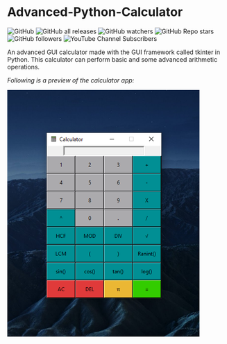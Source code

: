 # Advanced-Python-Calculator

![GitHub](https://img.shields.io/github/license/Studiex/Advanced-Python-Calculator?style=plastic) ![GitHub all releases](https://img.shields.io/github/downloads/Studiex/Advanced-Python-Calculator/total?style=plastic) ![GitHub watchers](https://img.shields.io/github/watchers/Studiex/Advanced-Python-Calculator?style=plastic) ![GitHub Repo stars](https://img.shields.io/github/stars/Studiex/Advanced-Python-Calculator?style=plastic) 
![GitHub followers](https://img.shields.io/github/followers/Studiex?style=social)
![YouTube Channel Subscribers](https://img.shields.io/youtube/channel/subscribers/UC-l8FM447vaRdxPyPBJ0xwg?style=social)

An advanced GUI calculator made with the GUI framework called tkinter in Python. This calculator can perform basic and some advanced arithmetic operations.

*Following is a preview of the calculator app:*

![](screenshot/calculator.png)
